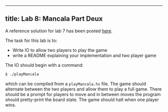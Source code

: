 --------
title: Lab 8: Mancala Part Deux
--------

A reference solution for lab 7 has been posted [here](../fls/MancalaBoardSol.hs).

The task for this lab is to:

- Write IO to allow two players to play the game
- write a README explaining your implementation and two player game

The IO should begin with a command:

```bash
$ ./playMancala
```

which can be compiled from a `playMancala.hs` file.  The game should alternate between the two players
and allow them to play a full game.  There should be a prompt for players to move
and in between moves the program should pretty-print the board state.  The game should halt when one player
wins.


